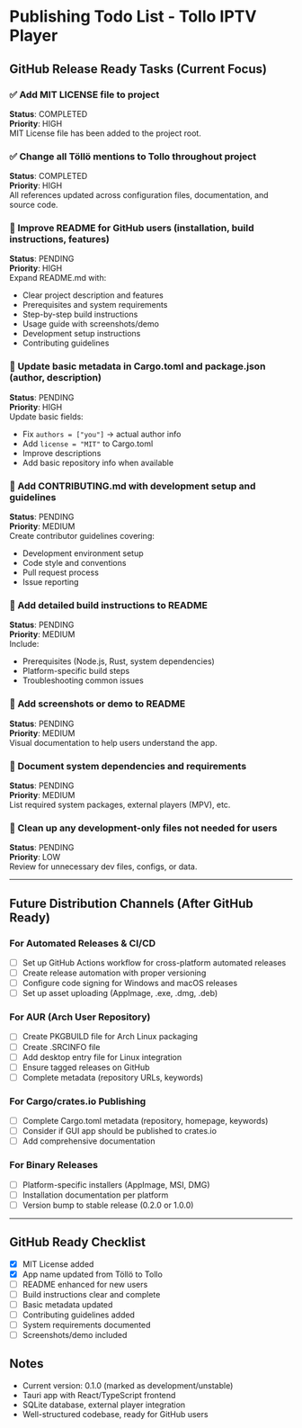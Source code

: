# Publishing Todo List - Tollo IPTV Player

## GitHub Release Ready Tasks (Current Focus)

### ✅ Add MIT LICENSE file to project
**Status**: COMPLETED  
**Priority**: HIGH  
MIT License file has been added to the project root.

### ✅ Change all Töllö mentions to Tollo throughout project  
**Status**: COMPLETED  
**Priority**: HIGH  
All references updated across configuration files, documentation, and source code.

### 🔄 Improve README for GitHub users (installation, build instructions, features)
**Status**: PENDING  
**Priority**: HIGH  
Expand README.md with:
- Clear project description and features
- Prerequisites and system requirements
- Step-by-step build instructions
- Usage guide with screenshots/demo
- Development setup instructions
- Contributing guidelines

### 🔄 Update basic metadata in Cargo.toml and package.json (author, description)
**Status**: PENDING  
**Priority**: HIGH  
Update basic fields:
- Fix `authors = ["you"]` → actual author info
- Add `license = "MIT"` to Cargo.toml
- Improve descriptions
- Add basic repository info when available

### 🔄 Add CONTRIBUTING.md with development setup and guidelines
**Status**: PENDING  
**Priority**: MEDIUM  
Create contributor guidelines covering:
- Development environment setup
- Code style and conventions
- Pull request process
- Issue reporting

### 🔄 Add detailed build instructions to README
**Status**: PENDING  
**Priority**: MEDIUM  
Include:
- Prerequisites (Node.js, Rust, system dependencies)
- Platform-specific build steps
- Troubleshooting common issues

### 🔄 Add screenshots or demo to README
**Status**: PENDING  
**Priority**: MEDIUM  
Visual documentation to help users understand the app.

### 🔄 Document system dependencies and requirements
**Status**: PENDING  
**Priority**: MEDIUM  
List required system packages, external players (MPV), etc.

### 🔄 Clean up any development-only files not needed for users
**Status**: PENDING  
**Priority**: LOW  
Review for unnecessary dev files, configs, or data.

---

## Future Distribution Channels (After GitHub Ready)

### For Automated Releases & CI/CD
- [ ] Set up GitHub Actions workflow for cross-platform automated releases
- [ ] Create release automation with proper versioning
- [ ] Configure code signing for Windows and macOS releases
- [ ] Set up asset uploading (AppImage, .exe, .dmg, .deb)

### For AUR (Arch User Repository)
- [ ] Create PKGBUILD file for Arch Linux packaging
- [ ] Create .SRCINFO file
- [ ] Add desktop entry file for Linux integration
- [ ] Ensure tagged releases on GitHub
- [ ] Complete metadata (repository URLs, keywords)

### For Cargo/crates.io Publishing
- [ ] Complete Cargo.toml metadata (repository, homepage, keywords)
- [ ] Consider if GUI app should be published to crates.io
- [ ] Add comprehensive documentation

### For Binary Releases
- [ ] Platform-specific installers (AppImage, MSI, DMG)
- [ ] Installation documentation per platform
- [ ] Version bump to stable release (0.2.0 or 1.0.0)

---

## GitHub Ready Checklist
- [x] MIT License added
- [x] App name updated from Töllö to Tollo
- [ ] README enhanced for new users
- [ ] Build instructions clear and complete
- [ ] Basic metadata updated
- [ ] Contributing guidelines added
- [ ] System requirements documented
- [ ] Screenshots/demo included

## Notes
- Current version: 0.1.0 (marked as development/unstable)
- Tauri app with React/TypeScript frontend  
- SQLite database, external player integration
- Well-structured codebase, ready for GitHub users